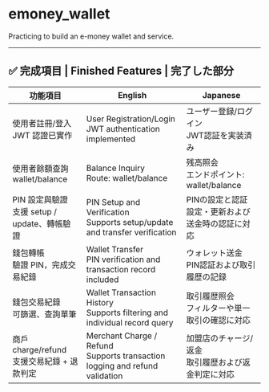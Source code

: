 # emoney_wallet

Practicing to build an e-money wallet and service.

---

## ✅ 完成項目 | Finished Features | 完了した部分

| 功能項目 | English | Japanese |
|----------|---------|----------|
| 使用者註冊/登入<br>JWT 認證已實作 | User Registration/Login<br>JWT authentication implemented | ユーザー登録/ログイン<br>JWT認証を実装済み |
| 使用者餘額查詢<br>wallet/balance | Balance Inquiry<br>Route: wallet/balance | 残高照会<br>エンドポイント: wallet/balance |
| PIN 設定與驗證<br>支援 setup / update、轉帳驗證 | PIN Setup and Verification<br>Supports setup/update and transfer verification | PINの設定と認証<br>設定・更新および送金時の認証に対応 |
| 錢包轉帳<br>驗證 PIN，完成交易紀錄 | Wallet Transfer<br>PIN verification and transaction record included | ウォレット送金<br>PIN認証および取引履歴の記録 |
| 錢包交易紀錄<br>可篩選、查詢單筆 | Wallet Transaction History<br>Supports filtering and individual record query | 取引履歴照会<br>フィルターや単一取引の確認に対応 |
| 商戶 charge/refund<br>支援交易紀錄 + 退款判定 | Merchant Charge / Refund<br>Supports transaction logging and refund validation | 加盟店のチャージ/返金<br>取引履歴および返金判定に対応 |

